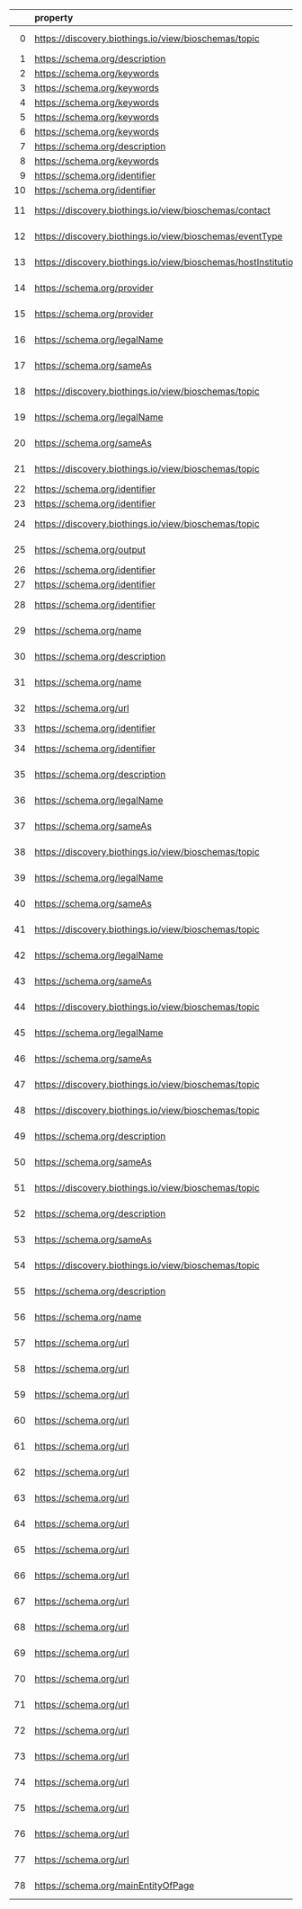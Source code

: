 |    | property                                                       | Reference profile                                                  | Evaluated entity                                                                                   |
|---:|:---------------------------------------------------------------|:-------------------------------------------------------------------|:---------------------------------------------------------------------------------------------------|
|  0 | https://discovery.biothings.io/view/bioschemas/topic           | https://bioschemas.org/profiles/Organization/0.2-DRAFT-2019_07_19  | https://biocomputingup.it/#Organization                                                            |
|  1 | https://schema.org/description                                 | https://bioschemas.org/profiles/Dataset/1.0-RELEASE                | https://doi.org/10.5281/zenodo.6473305                                                             |
|  2 | https://schema.org/keywords                                    | https://bioschemas.org/profiles/Dataset/1.0-RELEASE                | https://doi.org/10.5281/zenodo.7674574                                                             |
|  3 | https://schema.org/keywords                                    | https://bioschemas.org/profiles/Dataset/1.0-RELEASE                | https://doi.org/10.5281/zenodo.4986068                                                             |
|  4 | https://schema.org/keywords                                    | https://bioschemas.org/profiles/Dataset/1.0-RELEASE                | https://doi.org/10.5281/zenodo.5744003                                                             |
|  5 | https://schema.org/keywords                                    | https://bioschemas.org/profiles/Dataset/1.0-RELEASE                | https://doi.org/10.5281/zenodo.5744082                                                             |
|  6 | https://schema.org/keywords                                    | https://bioschemas.org/profiles/Dataset/1.0-RELEASE                | https://doi.org/10.5281/zenodo.4609840                                                             |
|  7 | https://schema.org/description                                 | https://bioschemas.org/profiles/Dataset/1.0-RELEASE                | https://doi.org/10.5281/zenodo.7335039                                                             |
|  8 | https://schema.org/keywords                                    | https://bioschemas.org/profiles/Dataset/1.0-RELEASE                | https://doi.org/10.5281/zenodo.5744302                                                             |
|  9 | https://schema.org/identifier                                  | https://bioschemas.org/profiles/Dataset/1.0-RELEASE                | https://www.genenames.org/data/genegroup/#data-set                                                 |
| 10 | https://schema.org/identifier                                  | https://bioschemas.org/profiles/Dataset/1.0-RELEASE                | https://www.genenames.org/data/gene-symbol-report/#data-set                                        |
| 11 | https://discovery.biothings.io/view/bioschemas/contact         | https://bioschemas.org/profiles/Event/0.2-DRAFT-2019_06_14         | https://tess.elixir-europe.org/events/1st-international-conference-on-fair-digital-objects-fdo2022 |
| 12 | https://discovery.biothings.io/view/bioschemas/eventType       | https://bioschemas.org/profiles/Event/0.2-DRAFT-2019_06_14         | https://tess.elixir-europe.org/events/1st-international-conference-on-fair-digital-objects-fdo2022 |
| 13 | https://discovery.biothings.io/view/bioschemas/hostInstitution | https://bioschemas.org/profiles/Event/0.2-DRAFT-2019_06_14         | https://tess.elixir-europe.org/events/1st-international-conference-on-fair-digital-objects-fdo2022 |
| 14 | https://schema.org/provider                                    | https://bioschemas.org/profiles/DataCatalog/0.3-RELEASE-2019_07_01 | Nb2f0ef33449b4b63ae082b000e960cb0                                                                  |
| 15 | https://schema.org/provider                                    | https://bioschemas.org/profiles/DataCatalog/0.3-RELEASE-2019_07_01 | Naebd020f388d4fa89a2bd9c2b5ee2bab                                                                  |
| 16 | https://schema.org/legalName                                   | https://bioschemas.org/profiles/Organization/0.2-DRAFT-2019_07_19  | N8fd1fdc95ea54967920f006749c07d7f                                                                  |
| 17 | https://schema.org/sameAs                                      | https://bioschemas.org/profiles/Organization/0.2-DRAFT-2019_07_19  | N8fd1fdc95ea54967920f006749c07d7f                                                                  |
| 18 | https://discovery.biothings.io/view/bioschemas/topic           | https://bioschemas.org/profiles/Organization/0.2-DRAFT-2019_07_19  | N8fd1fdc95ea54967920f006749c07d7f                                                                  |
| 19 | https://schema.org/legalName                                   | https://bioschemas.org/profiles/Organization/0.2-DRAFT-2019_07_19  | N8f2ab82fd1234615a34d1e84f6ff6860                                                                  |
| 20 | https://schema.org/sameAs                                      | https://bioschemas.org/profiles/Organization/0.2-DRAFT-2019_07_19  | N8f2ab82fd1234615a34d1e84f6ff6860                                                                  |
| 21 | https://discovery.biothings.io/view/bioschemas/topic           | https://bioschemas.org/profiles/Organization/0.2-DRAFT-2019_07_19  | N8f2ab82fd1234615a34d1e84f6ff6860                                                                  |
| 22 | https://schema.org/identifier                                  | https://bioschemas.org/profiles/Dataset/1.0-RELEASE                | https://www.genenames.org/data/genegroup/#data-set                                                 |
| 23 | https://schema.org/identifier                                  | https://bioschemas.org/profiles/Dataset/1.0-RELEASE                | https://www.genenames.org/data/gene-symbol-report/#data-set                                        |
| 24 | https://discovery.biothings.io/view/bioschemas/topic           | https://bioschemas.org/profiles/Organization/0.2-DRAFT-2019_07_19  | https://biocomputingup.it/#Organization                                                            |
| 25 | https://schema.org/output                                      | https://bioschemas.org/profiles/ComputationalWorkflow/1.0-RELEASE  | https://workflowhub.eu/workflows/18?version=1                                                      |
| 26 | https://schema.org/identifier                                  | https://bioschemas.org/profiles/Dataset/1.0-RELEASE                | https://www.genenames.org/data/genegroup/#data-set                                                 |
| 27 | https://schema.org/identifier                                  | https://bioschemas.org/profiles/Dataset/1.0-RELEASE                | https://www.genenames.org/data/gene-symbol-report/#data-set                                        |
| 28 | https://schema.org/identifier                                  | https://bioschemas.org/profiles/Gene/1.0-RELEASE                   | https://metabolicatlas.org/explore/Human-GEM/gem-browser/gene/undefined                            |
| 29 | https://schema.org/name                                        | https://bioschemas.org/profiles/Gene/1.0-RELEASE                   | https://metabolicatlas.org/explore/Human-GEM/gem-browser/gene/undefined                            |
| 30 | https://schema.org/description                                 | https://bioschemas.org/profiles/ComputationalTool/1.0-RELEASE      | https://bio.tools/blast                                                                            |
| 31 | https://schema.org/name                                        | https://bioschemas.org/profiles/ComputationalTool/1.0-RELEASE      | https://bio.tools/blast                                                                            |
| 32 | https://schema.org/url                                         | https://bioschemas.org/profiles/ComputationalTool/1.0-RELEASE      | https://bio.tools/blast                                                                            |
| 33 | https://schema.org/identifier                                  | https://bioschemas.org/profiles/Dataset/1.0-RELEASE                | https://www.bgee.org/                                                                              |
| 34 | https://schema.org/identifier                                  | https://bioschemas.org/profiles/Dataset/1.0-RELEASE                | https://www.bgee.org/?page=species&amp;species_id=9606#expr-calls                                  |
| 35 | https://schema.org/description                                 | https://bioschemas.org/profiles/DataCatalog/0.3-RELEASE-2019_07_01 | http://www.ensembl.org/#project                                                                    |
| 36 | https://schema.org/legalName                                   | https://bioschemas.org/profiles/Organization/0.2-DRAFT-2019_07_19  | N2ed47363c6fc4365b72164753d12b79b                                                                  |
| 37 | https://schema.org/sameAs                                      | https://bioschemas.org/profiles/Organization/0.2-DRAFT-2019_07_19  | N2ed47363c6fc4365b72164753d12b79b                                                                  |
| 38 | https://discovery.biothings.io/view/bioschemas/topic           | https://bioschemas.org/profiles/Organization/0.2-DRAFT-2019_07_19  | N2ed47363c6fc4365b72164753d12b79b                                                                  |
| 39 | https://schema.org/legalName                                   | https://bioschemas.org/profiles/Organization/0.2-DRAFT-2019_07_19  | N17699a23e52a4558adc924b6e68609ad                                                                  |
| 40 | https://schema.org/sameAs                                      | https://bioschemas.org/profiles/Organization/0.2-DRAFT-2019_07_19  | N17699a23e52a4558adc924b6e68609ad                                                                  |
| 41 | https://discovery.biothings.io/view/bioschemas/topic           | https://bioschemas.org/profiles/Organization/0.2-DRAFT-2019_07_19  | N17699a23e52a4558adc924b6e68609ad                                                                  |
| 42 | https://schema.org/legalName                                   | https://bioschemas.org/profiles/Organization/0.2-DRAFT-2019_07_19  | Nf878eb0cb6024cc2835ab65d7091e68a                                                                  |
| 43 | https://schema.org/sameAs                                      | https://bioschemas.org/profiles/Organization/0.2-DRAFT-2019_07_19  | Nf878eb0cb6024cc2835ab65d7091e68a                                                                  |
| 44 | https://discovery.biothings.io/view/bioschemas/topic           | https://bioschemas.org/profiles/Organization/0.2-DRAFT-2019_07_19  | Nf878eb0cb6024cc2835ab65d7091e68a                                                                  |
| 45 | https://schema.org/legalName                                   | https://bioschemas.org/profiles/Organization/0.2-DRAFT-2019_07_19  | Nb1f5fab0844249c59563416589718c22                                                                  |
| 46 | https://schema.org/sameAs                                      | https://bioschemas.org/profiles/Organization/0.2-DRAFT-2019_07_19  | Nb1f5fab0844249c59563416589718c22                                                                  |
| 47 | https://discovery.biothings.io/view/bioschemas/topic           | https://bioschemas.org/profiles/Organization/0.2-DRAFT-2019_07_19  | Nb1f5fab0844249c59563416589718c22                                                                  |
| 48 | https://discovery.biothings.io/view/bioschemas/topic           | https://bioschemas.org/profiles/Organization/0.2-DRAFT-2019_07_19  | https://biocomputingup.it/#Organization                                                            |
| 49 | https://schema.org/description                                 | https://bioschemas.org/profiles/Organization/0.2-DRAFT-2019_07_19  | N3ad75045fedd4427868561f4b7b6ffd5                                                                  |
| 50 | https://schema.org/sameAs                                      | https://bioschemas.org/profiles/Organization/0.2-DRAFT-2019_07_19  | N3ad75045fedd4427868561f4b7b6ffd5                                                                  |
| 51 | https://discovery.biothings.io/view/bioschemas/topic           | https://bioschemas.org/profiles/Organization/0.2-DRAFT-2019_07_19  | N3ad75045fedd4427868561f4b7b6ffd5                                                                  |
| 52 | https://schema.org/description                                 | https://bioschemas.org/profiles/Organization/0.2-DRAFT-2019_07_19  | Na64662e8b342485dbbb682dbcaa57ad3                                                                  |
| 53 | https://schema.org/sameAs                                      | https://bioschemas.org/profiles/Organization/0.2-DRAFT-2019_07_19  | Na64662e8b342485dbbb682dbcaa57ad3                                                                  |
| 54 | https://discovery.biothings.io/view/bioschemas/topic           | https://bioschemas.org/profiles/Organization/0.2-DRAFT-2019_07_19  | Na64662e8b342485dbbb682dbcaa57ad3                                                                  |
| 55 | https://schema.org/description                                 | https://bioschemas.org/profiles/ComputationalTool/1.0-RELEASE      | https://bio.tools/covidmine                                                                        |
| 56 | https://schema.org/name                                        | https://bioschemas.org/profiles/ComputationalTool/1.0-RELEASE      | https://bio.tools/covidmine                                                                        |
| 57 | https://schema.org/url                                         | https://bioschemas.org/profiles/ComputationalTool/1.0-RELEASE      | https://bio.tools/covidmine                                                                        |
| 58 | https://schema.org/url                                         | https://bioschemas.org/profiles/ChemicalSubstance/0.4-RELEASE      | https://nanocommons.github.io/identifiers/registry#ERM00000088                                     |
| 59 | https://schema.org/url                                         | https://bioschemas.org/profiles/ChemicalSubstance/0.4-RELEASE      | https://nanocommons.github.io/identifiers/registry#ERM00000061                                     |
| 60 | https://schema.org/url                                         | https://bioschemas.org/profiles/ChemicalSubstance/0.4-RELEASE      | https://nanocommons.github.io/identifiers/registry#ERM00000582                                     |
| 61 | https://schema.org/url                                         | https://bioschemas.org/profiles/ChemicalSubstance/0.4-RELEASE      | https://nanocommons.github.io/identifiers/registry#ERM00000086                                     |
| 62 | https://schema.org/url                                         | https://bioschemas.org/profiles/ChemicalSubstance/0.4-RELEASE      | https://nanocommons.github.io/identifiers/registry#ERM00000060                                     |
| 63 | https://schema.org/url                                         | https://bioschemas.org/profiles/ChemicalSubstance/0.4-RELEASE      | https://nanocommons.github.io/identifiers/registry#ERM00000062                                     |
| 64 | https://schema.org/url                                         | https://bioschemas.org/profiles/ChemicalSubstance/0.4-RELEASE      | https://nanocommons.github.io/identifiers/registry#ERM00000085                                     |
| 65 | https://schema.org/url                                         | https://bioschemas.org/profiles/ChemicalSubstance/0.4-RELEASE      | https://nanocommons.github.io/identifiers/registry#ERM00000066                                     |
| 66 | https://schema.org/url                                         | https://bioschemas.org/profiles/ChemicalSubstance/0.4-RELEASE      | https://nanocommons.github.io/identifiers/registry#ERM00000325                                     |
| 67 | https://schema.org/url                                         | https://bioschemas.org/profiles/ChemicalSubstance/0.4-RELEASE      | https://nanocommons.github.io/identifiers/registry#ERM00000067                                     |
| 68 | https://schema.org/url                                         | https://bioschemas.org/profiles/ChemicalSubstance/0.4-RELEASE      | https://nanocommons.github.io/identifiers/registry#ERM00000064                                     |
| 69 | https://schema.org/url                                         | https://bioschemas.org/profiles/ChemicalSubstance/0.4-RELEASE      | https://nanocommons.github.io/identifiers/registry#ERM00000083                                     |
| 70 | https://schema.org/url                                         | https://bioschemas.org/profiles/ChemicalSubstance/0.4-RELEASE      | https://nanocommons.github.io/identifiers/registry#ERM00000583                                     |
| 71 | https://schema.org/url                                         | https://bioschemas.org/profiles/ChemicalSubstance/0.4-RELEASE      | https://nanocommons.github.io/identifiers/registry#ERM00000089                                     |
| 72 | https://schema.org/url                                         | https://bioschemas.org/profiles/ChemicalSubstance/0.4-RELEASE      | https://nanocommons.github.io/identifiers/registry#ERM00000584                                     |
| 73 | https://schema.org/url                                         | https://bioschemas.org/profiles/ChemicalSubstance/0.4-RELEASE      | https://nanocommons.github.io/identifiers/registry#ERM000000837                                    |
| 74 | https://schema.org/url                                         | https://bioschemas.org/profiles/ChemicalSubstance/0.4-RELEASE      | https://nanocommons.github.io/identifiers/registry#ERM00000084                                     |
| 75 | https://schema.org/url                                         | https://bioschemas.org/profiles/ChemicalSubstance/0.4-RELEASE      | https://nanocommons.github.io/identifiers/registry#ERM00000065                                     |
| 76 | https://schema.org/url                                         | https://bioschemas.org/profiles/ChemicalSubstance/0.4-RELEASE      | https://nanocommons.github.io/identifiers/registry#ERM00000063                                     |
| 77 | https://schema.org/url                                         | https://bioschemas.org/profiles/ChemicalSubstance/0.4-RELEASE      | https://nanocommons.github.io/identifiers/registry#ERM00000090                                     |
| 78 | https://schema.org/mainEntityOfPage                            | https://bioschemas.org/profiles/Person/0.2-DRAFT-2019_07_19        | https://workflowhub.eu/people/9                                                                    |